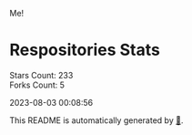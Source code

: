 Me!

# Respositories Stats
Stars Count: 233  
Forks Count: 5

2023-08-03 00:08:56  

This README is automatically generated by [🐰](https://github.com/rnitta/rnitta).
